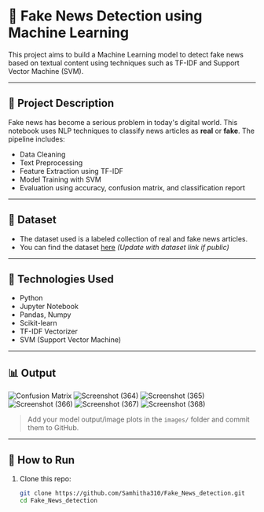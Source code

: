 # 📰 Fake News Detection using Machine Learning

This project aims to build a Machine Learning model to detect fake news based on textual content using techniques such as TF-IDF and Support Vector Machine (SVM).

---

## 📌 Project Description

Fake news has become a serious problem in today's digital world. This notebook uses NLP techniques to classify news articles as **real** or **fake**. The pipeline includes:

- Data Cleaning
- Text Preprocessing
- Feature Extraction using TF-IDF
- Model Training with SVM
- Evaluation using accuracy, confusion matrix, and classification report

---

## 📂 Dataset

- The dataset used is a labeled collection of real and fake news articles.
- You can find the dataset [here](#) *(Update with dataset link if public)*

---

## 🚀 Technologies Used

- Python
- Jupyter Notebook
- Pandas, Numpy
- Scikit-learn
- TF-IDF Vectorizer
- SVM (Support Vector Machine)

---

## 📊 Output

![Confusion Matrix](images/confusion_matrix.png)
![Screenshot (364)](https://github.com/user-attachments/assets/f9003050-b5ea-4290-9d97-7953f4e3d91b)
![Screenshot (365)](https://github.com/user-attachments/assets/38b95ef9-7ec4-4870-bb65-47de525e841f)
![Screenshot (366)](https://github.com/user-attachments/assets/318623d3-1448-4f64-9270-cca758a71649)
![Screenshot (367)](https://github.com/user-attachments/assets/ec855c00-8a7a-4740-882b-418c975eece8)
![Screenshot (368)](https://github.com/user-attachments/assets/72891523-7fca-4896-810b-40df61421163)




> Add your model output/image plots in the `images/` folder and commit them to GitHub.

---

## 📎 How to Run

1. Clone this repo:
   ```bash
   git clone https://github.com/Samhitha310/Fake_News_detection.git
   cd Fake_News_detection
